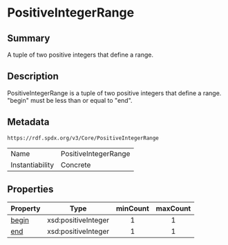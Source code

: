 <!-- Automatically generated by spec-parser v2.0.0 on 2024-01-26T22:18:46.241893+00:00 -->
<!-- SPDX-License-Identifier: Community-Spec-1.0 -->

# PositiveIntegerRange

## Summary

A tuple of two positive integers that define a range.


## Description

PositiveIntegerRange is a tuple of two positive integers that define a range.
"begin" must be less than or equal to "end".


## Metadata

`https://rdf.spdx.org/v3/Core/PositiveIntegerRange`


| | |
|---|---|
| Name | PositiveIntegerRange |
| Instantiability | Concrete |




## Properties

| Property | Type | minCount | maxCount |
|---|---|:---:|:---:|
| [begin](../Properties/begin.md) | xsd:positiveInteger | 1 | 1 |
| [end](../Properties/end.md) | xsd:positiveInteger | 1 | 1 |

